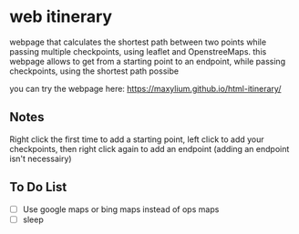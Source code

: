 # web itinerary
webpage that calculates the shortest path between two points while passing multiple checkpoints, using leaflet and OpenstreeMaps.
this webpage allows to get from a starting point to an endpoint, while passing checkpoints, using the shortest path possibe

you can try the webpage here: https://maxylium.github.io/html-itinerary/

## Notes 
Right click the first time to add a starting point, left click to add your checkpoints, then right click again to add an endpoint (adding an endpoint isn't necessairy)


## To Do List
- [ ] Use google maps or bing maps instead of ops maps
- [ ] sleep
